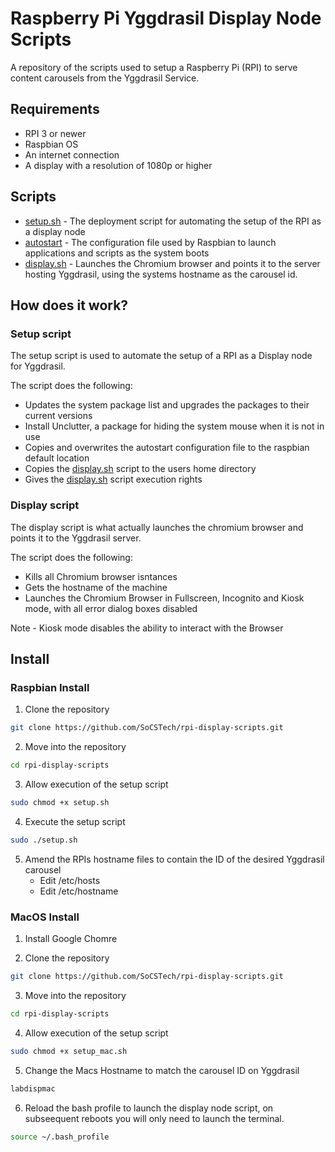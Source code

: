 # Raspberry Pi Yggdrasil Display Node Scripts
A repository of the scripts used to setup a Raspberry Pi (RPI) to serve content carousels from the Yggdrasil Service.

## Requirements
* RPI 3 or newer
* Raspbian OS
* An internet connection
* A display with a resolution of 1080p or higher

## Scripts
* [setup.sh](https://github.com/SoCSTech/rpi-display-scripts/blob/master/setup.sh) - The deployment script for automating the setup of the RPI as a display node
* [autostart](https://github.com/SoCSTech/rpi-display-scripts/blob/master/autostart) - The configuration file used by Raspbian to launch applications and scripts as the system boots
* [display.sh](https://github.com/SoCSTech/rpi-display-scripts/blob/master/display.sh) - Launches the Chromium browser and points it to the server hosting Yggdrasil, using the systems hostname as the carousel id.

## How does it work?
### Setup script
The setup script is used to automate the setup of a RPI as a Display node for Yggdrasil.

The script does the following:
* Updates the system package list and upgrades the packages to their current versions
* Install Unclutter, a package for hiding the system mouse when it is not in use
* Copies and overwrites the autostart configuration file to the raspbian default location
* Copies the [display.sh](https://github.com/SoCSTech/rpi-display-scripts/blob/master/display.sh) script to the users home directory
* Gives the [display.sh](https://github.com/SoCSTech/rpi-display-scripts/blob/master/display.sh) script execution rights

### Display script
The display script is what actually launches the chromium browser and points it to the Yggdrasil server.

The script does the following:
* Kills all Chromium browser isntances
* Gets the hostname of the machine
* Launches the Chromium Browser in Fullscreen, Incognito and Kiosk mode, with all error dialog boxes disabled

Note - Kiosk mode disables the ability to interact with the Browser

## Install
### Raspbian Install
1. Clone the repository
```bash
git clone https://github.com/SoCSTech/rpi-display-scripts.git
```

2. Move into the repository
```bash
cd rpi-display-scripts
```

3. Allow execution of the setup script
```bash
sudo chmod +x setup.sh
```

4. Execute the setup script
```bash
sudo ./setup.sh
```

5. Amend the RPIs hostname files to contain the ID of the desired Yggdrasil carousel
    * Edit /etc/hosts
    * Edit /etc/hostname


### MacOS Install
1. Install Google Chomre

2. Clone the repository
```bash
git clone https://github.com/SoCSTech/rpi-display-scripts.git
```

3. Move into the repository
```bash
cd rpi-display-scripts
```

4. Allow execution of the setup script
```bash
sudo chmod +x setup_mac.sh
```

5. Change the Macs Hostname to match the carousel ID on Yggdrasil
```bash
labdispmac
```

6. Reload the bash profile to launch the display node script, on subseequent reboots you will only need to launch the terminal.
```bash
source ~/.bash_profile
```